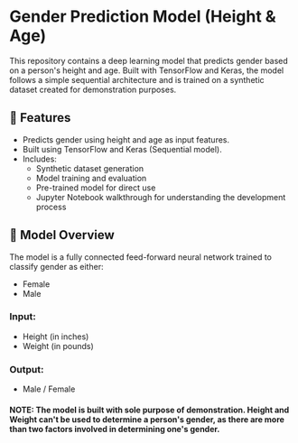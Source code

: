 # Gender Prediction Model (Height & Age)

This repository contains a deep learning model that predicts gender based on a person's height and age. Built with TensorFlow and Keras, the model follows a simple sequential architecture and is trained on a synthetic dataset created for demonstration purposes.

## 🔧 Features

- Predicts gender using height and age as input features.
- Built using TensorFlow and Keras (Sequential model).
- Includes:
  - Synthetic dataset generation
  - Model training and evaluation
  - Pre-trained model for direct use
  - Jupyter Notebook walkthrough for understanding the development process

## 🧠 Model Overview

The model is a fully connected feed-forward neural network trained to classify gender as either:
- Female
- Male

### Input:
- Height (in inches)
- Weight (in pounds)

### Output:
- Male / Female

 #### NOTE: The model is built with sole purpose of demonstration. Height and Weight can't be used to determine a person's gender, as there are more than two factors involved in determining one's gender. 
